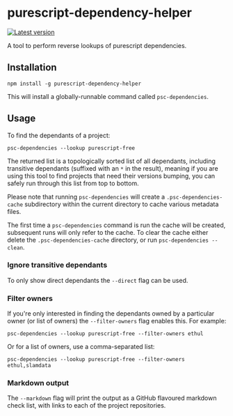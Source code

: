 # purescript-dependency-helper

[![Latest version](https://img.shields.io/npm/v/purescript-dependency-helper.svg)](https://www.npmjs.com/package/purescript-dependency-helper)

A tool to perform reverse lookups of purescript dependencies.

## Installation

```
npm install -g purescript-dependency-helper
```

This will install a globally-runnable command called `psc-dependencies`.

## Usage

To find the dependants of a project:

```
psc-dependencies --lookup purescript-free
```

The returned list is a topologically sorted list of all dependants, including transitive dependants (suffixed with an `*` in the result), meaning if you are using this tool to find projects that need their versions bumping, you can safely run through this list from top to bottom.

Please note that running `psc-dependencies` will create a `.psc-dependencies-cache` subdirectory within the current directory to cache various metadata files.

The first time a `psc-dependencies` command is run the cache will be created, subsequent runs will only refer to the cache. To clear the cache either delete the `.psc-dependencies-cache` directory, or run `psc-dependencies --clean`.

### Ignore transitive dependants

To only show direct dependants the `--direct` flag can be used.

### Filter owners

If you're only interested in finding the dependants owned by a particular owner (or list of owners) the `--filter-owners` flag enables this. For example:

```
psc-dependencies --lookup purescript-free --filter-owners ethul
```

Or for a list of owners, use a comma-separated list:

```
psc-dependencies --lookup purescript-free --filter-owners ethul,slamdata
```

### Markdown output

The `--markdown` flag will print the output as a GitHub flavoured markdown check list, with links to each of the project repositories.
